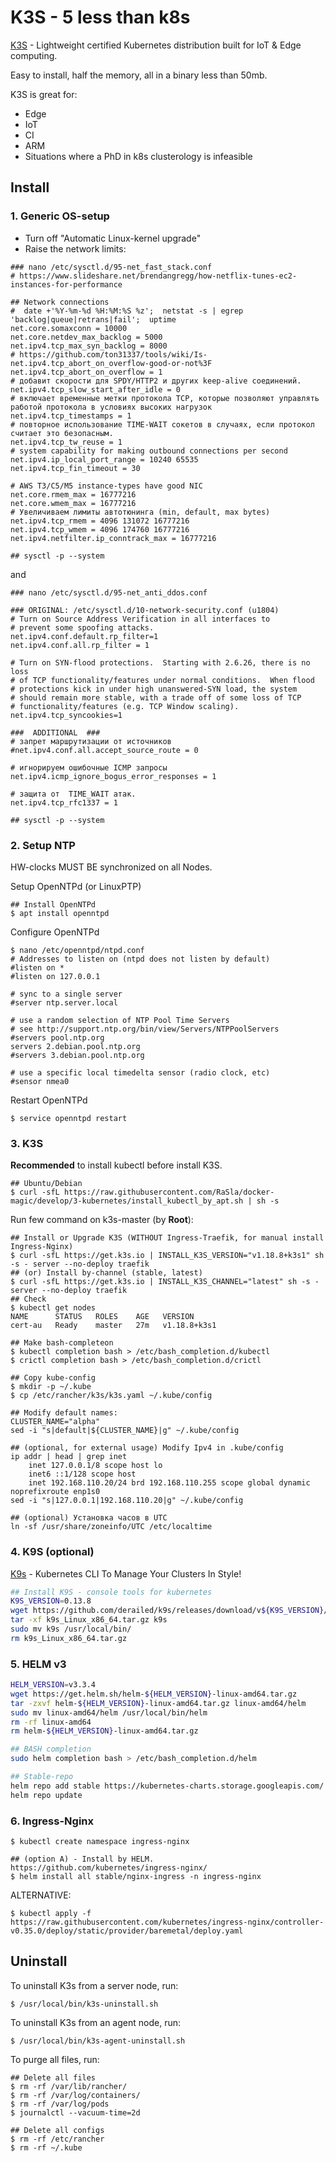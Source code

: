 # K3S - 5 less than k8s
[K3S](https://k3s.io/) - Lightweight certified Kubernetes distribution built for IoT & Edge computing.

Easy to install, half the memory, all in a binary less than 50mb.

K3S is great for:
* Edge
* IoT
* CI
* ARM
* Situations where a PhD in k8s clusterology is infeasible

## Install

### 1. Generic OS-setup
* Turn off "Automatic Linux-kernel upgrade"
* Raise the network limits:
```text
### nano /etc/sysctl.d/95-net_fast_stack.conf
# https://www.slideshare.net/brendangregg/how-netflix-tunes-ec2-instances-for-performance

## Network connections
#  date +'%Y-%m-%d %H:%M:%S %z';  netstat -s | egrep 'backlog|queue|retrans|fail';  uptime
net.core.somaxconn = 10000
net.core.netdev_max_backlog = 5000
net.ipv4.tcp_max_syn_backlog = 8000
# https://github.com/ton31337/tools/wiki/Is-net.ipv4.tcp_abort_on_overflow-good-or-not%3F
net.ipv4.tcp_abort_on_overflow = 1
# добавит скорости для SPDY/HTTP2 и других keep-alive соединений.
net.ipv4.tcp_slow_start_after_idle = 0
# включает временные метки протокола TCP, которые позволяют управлять работой протокола в условиях высоких нагрузок
net.ipv4.tcp_timestamps = 1
# повторное использование TIME-WAIT сокетов в случаях, если протокол считает это безопасным.
net.ipv4.tcp_tw_reuse = 1
# system capability for making outbound connections per second
net.ipv4.ip_local_port_range = 10240 65535
net.ipv4.tcp_fin_timeout = 30

# AWS T3/C5/M5 instance-types have good NIC
net.core.rmem_max = 16777216
net.core.wmem_max = 16777216
# Увеличиваем лимиты автотюнинга (min, default, max bytes)
net.ipv4.tcp_rmem = 4096 131072 16777216
net.ipv4.tcp_wmem = 4096 174760 16777216
net.ipv4.netfilter.ip_conntrack_max = 16777216

## sysctl -p --system
```
and
```text
### nano /etc/sysctl.d/95-net_anti_ddos.conf

### ORIGINAL: /etc/sysctl.d/10-network-security.conf (u1804)
# Turn on Source Address Verification in all interfaces to
# prevent some spoofing attacks.
net.ipv4.conf.default.rp_filter=1
net.ipv4.conf.all.rp_filter = 1

# Turn on SYN-flood protections.  Starting with 2.6.26, there is no loss
# of TCP functionality/features under normal conditions.  When flood
# protections kick in under high unanswered-SYN load, the system
# should remain more stable, with a trade off of some loss of TCP
# functionality/features (e.g. TCP Window scaling).
net.ipv4.tcp_syncookies=1

###  ADDITIONAL  ###
# запрет маршрутизации от источников
#net.ipv4.conf.all.accept_source_route = 0

# игнорируем ошибочные ICMP запросы
net.ipv4.icmp_ignore_bogus_error_responses = 1

# защита от  TIME_WAIT атак.
net.ipv4.tcp_rfc1337 = 1

## sysctl -p --system
```

### 2. Setup NTP
HW-clocks MUST BE synchronized on all Nodes.

Setup OpenNTPd (or LinuxPTP)
```console
## Install OpenNTPd
$ apt install openntpd
```
Configure OpenNTPd
```console
$ nano /etc/openntpd/ntpd.conf
# Addresses to listen on (ntpd does not listen by default)
#listen on *
#listen on 127.0.0.1

# sync to a single server
#server ntp.server.local

# use a random selection of NTP Pool Time Servers
# see http://support.ntp.org/bin/view/Servers/NTPPoolServers
#servers pool.ntp.org
servers 2.debian.pool.ntp.org
#servers 3.debian.pool.ntp.org

# use a specific local timedelta sensor (radio clock, etc)
#sensor nmea0
```
Restart OpenNTPd
```console
$ service openntpd restart
```

### 3. K3S
**Recommended** to install kubectl before install K3S.
```console
## Ubuntu/Debian
$ curl -sfL https://raw.githubusercontent.com/RaSla/docker-magic/develop/3-kubernetes/install_kubectl_by_apt.sh | sh -s
```

Run few command on k3s-master (by **Root**):
```console
## Install or Upgrade K3S (WITHOUT Ingress-Traefik, for manual install Ingress-Nginx)
$ curl -sfL https://get.k3s.io | INSTALL_K3S_VERSION="v1.18.8+k3s1" sh -s - server --no-deploy traefik
## (or) Install by-channel (stable, latest)
$ curl -sfL https://get.k3s.io | INSTALL_K3S_CHANNEL="latest" sh -s - server --no-deploy traefik
## Check
$ kubectl get nodes
NAME      STATUS   ROLES    AGE   VERSION
cert-au   Ready    master   27m   v1.18.8+k3s1

## Make bash-completeon
$ kubectl completion bash > /etc/bash_completion.d/kubectl
$ crictl completion bash > /etc/bash_completion.d/crictl

## Copy kube-config
$ mkdir -p ~/.kube
$ cp /etc/rancher/k3s/k3s.yaml ~/.kube/config

## Modify default names:
CLUSTER_NAME="alpha"
sed -i "s|default|${CLUSTER_NAME}|g" ~/.kube/config

## (optional, for external usage) Modify Ipv4 in .kube/config
ip addr | head | grep inet
    inet 127.0.0.1/8 scope host lo
    inet6 ::1/128 scope host 
    inet 192.168.110.20/24 brd 192.168.110.255 scope global dynamic noprefixroute enp1s0
sed -i "s|127.0.0.1|192.168.110.20|g" ~/.kube/config

## (optional) Установка часов в UTC
ln -sf /usr/share/zoneinfo/UTC /etc/localtime
```

### 4. K9S (optional)
[K9s](https://github.com/derailed/k9s) - Kubernetes CLI To Manage Your Clusters In Style!
```bash
## Install K9S - console tools for kubernetes
K9S_VERSION=0.13.8
wget https://github.com/derailed/k9s/releases/download/v${K9S_VERSION}/k9s_Linux_x86_64.tar.gz
tar -xf k9s_Linux_x86_64.tar.gz k9s
sudo mv k9s /usr/local/bin/
rm k9s_Linux_x86_64.tar.gz
```

### 5. HELM v3
```bash
HELM_VERSION=v3.3.4
wget https://get.helm.sh/helm-${HELM_VERSION}-linux-amd64.tar.gz
tar -zxvf helm-${HELM_VERSION}-linux-amd64.tar.gz linux-amd64/helm
sudo mv linux-amd64/helm /usr/local/bin/helm
rm -rf linux-amd64
rm helm-${HELM_VERSION}-linux-amd64.tar.gz

## BASH completion
sudo helm completion bash > /etc/bash_completion.d/helm

## Stable-repo
helm repo add stable https://kubernetes-charts.storage.googleapis.com/
helm repo update
```

### 6. Ingress-Nginx 
```console
$ kubectl create namespace ingress-nginx

## (option A) - Install by HELM. https://github.com/kubernetes/ingress-nginx/
$ helm install all stable/nginx-ingress -n ingress-nginx
```
ALTERNATIVE:
```console
$ kubectl apply -f https://raw.githubusercontent.com/kubernetes/ingress-nginx/controller-v0.35.0/deploy/static/provider/baremetal/deploy.yaml
```

## Uninstall
To uninstall K3s from a server node, run:
```console
$ /usr/local/bin/k3s-uninstall.sh
```
To uninstall K3s from an agent node, run:
```console
$ /usr/local/bin/k3s-agent-uninstall.sh
```

To purge all files, run:
```console
## Delete all files
$ rm -rf /var/lib/rancher/
$ rm -rf /var/log/containers/
$ rm -rf /var/log/pods
$ journalctl --vacuum-time=2d

## Delete all configs
$ rm -rf /etc/rancher
$ rm -rf ~/.kube
```
